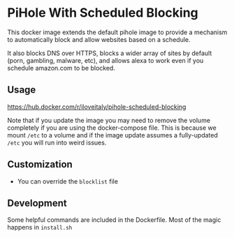 # PiHole With Scheduled Blocking

This docker image extends the default pihole image to provide a mechanism to automatically block and allow websites based on a schedule.

It also blocks DNS over HTTPS, blocks a wider array of sites by default (porn, gambling, malware, etc), and allows alexa to work even if you schedule amazon.com to be blocked.

## Usage

https://hub.docker.com/r/iloveitaly/pihole-scheduled-blocking

Note that if you update the image you may need to remove the volume completely if you are using the docker-compose file. This is because we mount `/etc` to a volume and if the image update assumes a fully-updated `/etc` you will run into weird issues.

## Customization

* You can override the `blocklist` file

## Development

Some helpful commands are included in the Dockerfile. Most of the magic happens in `install.sh`
